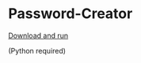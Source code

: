 # Password-Creator
[Download and run](https://github.com/HonzaJeMocDobrej/Password-Creator/archive/refs/heads/main.zip "download")
<p>(Python required)<p>
